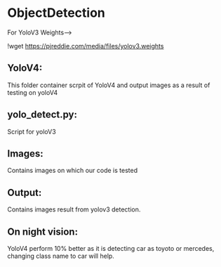 # ObjectDetection


For YoloV3 Weights-->

!wget https://pjreddie.com/media/files/yolov3.weights

## YoloV4:

This folder container scrpit of YoloV4 and output images as a result of testing on yoloV4

## yolo_detect.py:

Script for yoloV3

## Images:

Contains images on which our code is tested

## Output:

Contains images result from yolov3 detection.

## On night vision:

YoloV4 perform 10% better as it is detecting car as toyoto or mercedes, changing class name to car will help.
